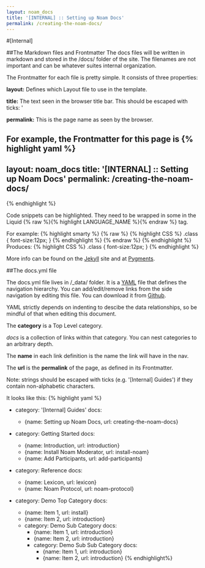```yaml
---
layout: noam_docs
title: '[INTERNAL] :: Setting up Noam Docs'
permalink: /creating-the-noam-docs/
---
```


#[Internal] 

##The Markdown files and Frontmatter
The docs files will be written in markdown and stored in the /docs/ folder of the site. The filenames are not important and can be whatever suites internal organization.

The Frontmatter for each file is pretty simple. It consists of three properties:

**layout:** Defines which Layout file to use in the template.

**title:** The text seen in the browser title bar. This should be escaped with ticks: '

**permalink:** This is the page name as seen by the browser.

For example, the Frontmatter for this page is
{% highlight yaml %}
---
layout: noam_docs
title: '[INTERNAL] :: Setting up Noam Docs'
permalink: /creating-the-noam-docs/
---
{% endhighlight %}

Code snippets can be highlighted. They need to be wrapped in some in the Liquid {% raw %}{% highlight LANGUAGE_NAME %}{% endraw %} tag.

For example:
{% highlight smarty  %}
{% raw %}
{% highlight CSS  %}
.class {
	font-size:12px;
}
{% endhighlight %}
{% endraw %}
{% endhighlight %}
Produces:
{% highlight CSS  %}
.class {
	font-size:12px;
}
{% endhighlight %}

More info can be found on the [Jekyll](http://jekyllrb.com/docs/posts/) site and at [Pygments](http://pygments.org/languages/#template-languages).

##The docs.yml file

The docs.yml file lives in /_data/ folder. It is a [YAML](http://en.wikipedia.org/wiki/YAML) file that defines the navigation hierarchy. You can add/edit/remove links from the side navigation by editing this file. You can download it from [Github](https://github.com/cmlarsen/chomsky/blob/gh-pages/_data/docs.yml).


YAML strictly depends on indenting to descibe the data relationships, so be mindful of that when editing this document.  

The **category** is a Top Level category.


*docs* is a collection of links within that category. You can nest categories to an arbitrary depth. 

The **name** in each link definition is the name the link will have in the nav.  

The **url** is the **permalink** of the page, as defined in its Frontmatter. 

Note: strings should be escaped with ticks (e.g. '[Internal] Guides') if they contain non-alphabetic characters. 

It looks like this:
{% highlight yaml %}
- category: '[Internal] Guides'
  docs:
  - {name: Setting up Noam Docs, url: creating-the-noam-docs}
- category: Getting Started
  docs:
  - {name: Introduction, url: introduction}
  - {name: Install Noam Moderator, url: install-noam}
  - {name: Add Participants, url: add-participants}
- category: Reference
  docs:
  - {name: Lexicon, url: lexicon}
  - {name: Noam Protocol, url: noam-protocol}

- category: Demo Top Category
  docs:
  - {name: Item 1, url: install}
  - {name: Item 2, url: introduction}
  - category: Demo Sub Category
    docs:
    - {name: Item 1, url: introduction}
    - {name: Item 2, url: introduction}
    - category: Demo Sub Sub Category
      docs:
      - {name: Item 1, url: introduction}
      - {name: Item 2, url: introduction}
{% endhighlight%}